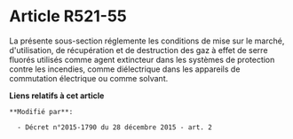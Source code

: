 # Article R521-55

La présente sous-section réglemente les conditions de mise sur le marché, d'utilisation, de récupération et de destruction
des gaz à effet de serre fluorés utilisés comme agent extincteur dans les systèmes de protection contre les incendies, comme
diélectrique dans les appareils de commutation électrique ou comme solvant.

**Liens relatifs à cet article**

	**Modifié par**:

	  - Décret n°2015-1790 du 28 décembre 2015 - art. 2
